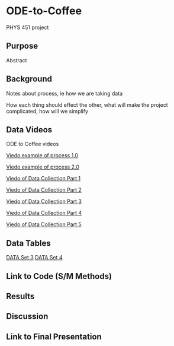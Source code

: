 # ODE-to-Coffee
PHYS 451 project



## Purpose
  Abstract
  
## Background

  Notes about process, ie how we are taking data

  How each thing should effect the other, what will make the project complicated, how will we simplify
  
## Data Videos

ODE to Coffee videos

[Viedo example of process 1.0](https://youtu.be/_GIpO3qJrhY)

[Viedo example of process 2.0](https://youtube.com/video/4pXEPVn1PRs/edit)

[Viedo of Data Collection Part 1](https://youtube.com/video/qLpIxDFBlqA/edit)

[Viedo of Data Collection Part 2](https://youtube.com/video/tn8MzaCNbT0/edit)

[Viedo of Data Collection Part 3](https://youtube.com/video/AsgANFPdSac/edit)

[Viedo of Data Collection Part 4](https://youtube.com/video/OQ_mUgMVI8w/edit)

[Viedo of Data Collection Part 5](https://youtu.be/dfNVocLaNUU)

## Data Tables
[DATA Set 3](https://drive.google.com/drive/u/0/folders/17whV1W0V4K91N9UdPQs2wVmuKqg7WA3y)
[DATA Set 4](https://drive.google.com/drive/u/0/folders/17whV1W0V4K91N9UdPQs2wVmuKqg7WA3y)

## Link to Code (S/M Methods)

## Results

## Discussion

## Link to Final Presentation

